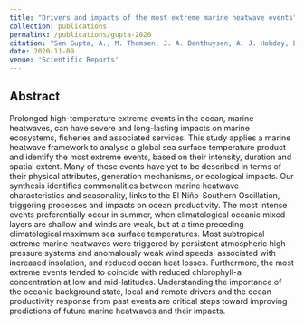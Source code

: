 ```yaml
---
title: "Drivers and impacts of the most extreme marine heatwave events"
collection: publications
permalink: /publications/gupta-2020
citation: "Sen Gupta, A., M. Thomsen, J. A. Benthuysen, A. J. Hobday, E,C. J. Oliver, L. V. Alexander, M. T. Burrows, M. G. Donat, M. Feng, N. J. Holbrook, S. Perkins-Kirkpatrick, P. J. Moore, R. R. Rodrigues, <b>H. A. Scannell</b>, A. S. Taschetto, C. C. Ummenhofer, T. Wernberg, & D. A. Smale (2020), Drivers and impacts of the most extreme marine heatwaves events, <i>Sci. Rep.</i>, 10, 19359, DOI: <a href='https://doi.org/10.1038/s41598-020-75445-3' target='_blank'>10.1038/s41598-020-75445-3</a>"
date: 2020-11-09
venue: 'Scientific Reports'
---
```



## Abstract
Prolonged high-temperature extreme events in the ocean, marine heatwaves, can have severe and long-lasting impacts on marine ecosystems, fisheries and associated services. This study applies a marine heatwave framework to analyse a global sea surface temperature product and identify the most extreme events, based on their intensity, duration and spatial extent. Many of these events have yet to be described in terms of their physical attributes, generation mechanisms, or ecological impacts. Our synthesis identifies commonalities between marine heatwave characteristics and seasonality, links to the El Niño-Southern Oscillation, triggering processes and impacts on ocean productivity. The most intense events preferentially occur in summer, when climatological oceanic mixed layers are shallow and winds are weak, but at a time preceding climatological maximum sea surface temperatures. Most subtropical extreme marine heatwaves were triggered by persistent atmospheric high-pressure systems and anomalously weak wind speeds, associated with increased insolation, and reduced ocean heat losses. Furthermore, the most extreme events tended to coincide with reduced chlorophyll-a concentration at low and mid-latitudes. Understanding the importance of the oceanic background state, local and remote drivers and the ocean productivity response from past events are critical steps toward improving predictions of future marine heatwaves and their impacts.
